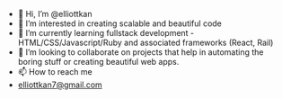 - 👋 Hi, I’m @elliottkan
- 👀 I’m interested in creating scalable and beautiful code
- 🌱 I’m currently learning fullstack development - HTML/CSS/Javascript/Ruby and associated frameworks (React, Rail)
- 💞️ I’m looking to collaborate on projects that help in automating the boring stuff or creating beautiful web apps.
- 📫 How to reach me 
- elliottkan7@gmail.com

<!---
elliottkan/elliottkan is a ✨ special ✨ repository because its `README.md` (this file) appears on your GitHub profile.
You can click the Preview link to take a look at your changes.
--->
